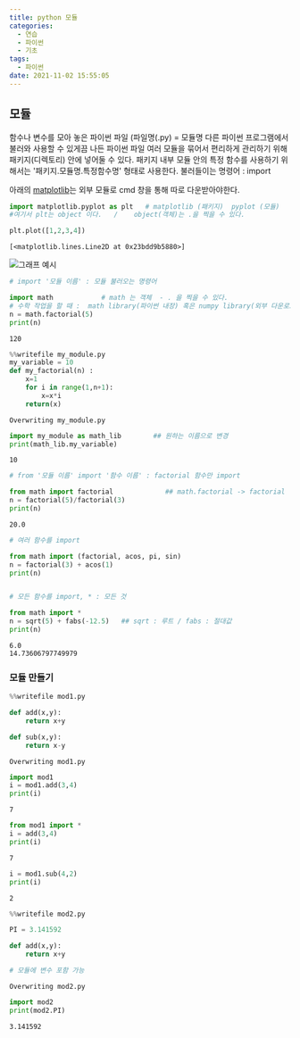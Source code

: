 ```yaml
---
title: python 모듈
categories:
  - 연습
  - 파이썬
  - 기초
tags:
  - 파이썬
date: 2021-11-02 15:55:05
---
```

## 모듈
함수나 변수를 모아 놓은 파이썬 파일 (파일명(.py) = 모듈명
다른 파이썬 프로그램에서 불러와 사용할 수 있게끔 나든 파이썬 파일
여러 모듈을 묶어서 편리하게 관리하기 위해 패키지(디렉토리) 안에 넣어둘 수 있다.
패키지 내부 모듈 안의 특정 함수를 사용하기 위해서는 '패키지.모듈명.특정함수명' 형태로 사용한다.
불러들이는 명령어 : import


아래의 [matplotlib](https://matplotlib.org/stable/users/installing.html)는 외부 모듈로 cmd 창을 통해 따로 다운받아야한다.

```python
import matplotlib.pyplot as plt   # matplotlib (패키지)  pyplot (모듈)      # A as B  -> 변수 A를 B로 설정
#여기서 plt는 object 이다.   /    object(객체)는 .을 찍을 수 있다.

plt.plot([1,2,3,4])
```




    [<matplotlib.lines.Line2D at 0x23bdd9b5880>]




    
![그래프 예시](/images/2111/Python0/python14.png)
    




```python
# import '모듈 이름' : 모듈 불러오는 명령어

import math            # math 는 객체  - . 을 찍을 수 있다.
# 수학 작업을 할 때 :  math library(파이썬 내장) 혹은 numpy library(외부 다운로드)
n = math.factorial(5)
print(n)
```

    120
    


```python
%%writefile my_module.py
my_variable = 10
def my_factorial(n) :
    x=1
    for i in range(1,n+1):
        x=x*i
    return(x)
```

    Overwriting my_module.py
    


```python
import my_module as math_lib        ## 원하는 이름으로 변경
print(math_lib.my_variable)
```

    10
    


```python
# from '모듈 이름' import '함수 이름' : factorial 함수만 import

from math import factorial             ## math.factorial -> factorial
n = factorial(5)/factorial(3)
print(n)
```

    20.0
    


```python
# 여러 함수를 import

from math import (factorial, acos, pi, sin)
n = factorial(3) + acos(1)
print(n)


# 모든 함수를 import, * : 모든 것

from math import *
n = sqrt(5) + fabs(-12.5)   ## sqrt : 루트 / fabs : 절대값
print(n)
```

    6.0
    14.73606797749979
    

### 모듈 만들기


```python
%%writefile mod1.py

def add(x,y):
    return x+y

def sub(x,y):
    return x-y
```

    Overwriting mod1.py
    


```python
import mod1
i = mod1.add(3,4)
print(i)
```

    7
    


```python
from mod1 import *
i = add(3,4)
print(i)
```

    7
    


```python
i = mod1.sub(4,2)
print(i)
```

    2
    


```python
%%writefile mod2.py

PI = 3.141592

def add(x,y):
    return x+y

# 모듈에 변수 포함 가능
```

    Overwriting mod2.py
    


```python
import mod2
print(mod2.PI)
```

    3.141592
    

